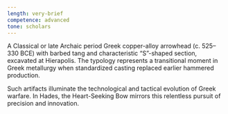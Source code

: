 ```yaml
---
length: very-brief
competence: advanced
tone: scholars
---
```

A Classical or late Archaic period Greek copper-alloy arrowhead (c. 525–330 BCE) with barbed tang and characteristic “S”-shaped section, excavated at Hierapolis. The typology represents a transitional moment in Greek metallurgy when standardized casting replaced earlier hammered production.

<!-- more -->

Such artifacts illuminate the technological and tactical evolution of Greek warfare. In Hades, the Heart-Seeking Bow mirrors this relentless pursuit of precision and innovation.
